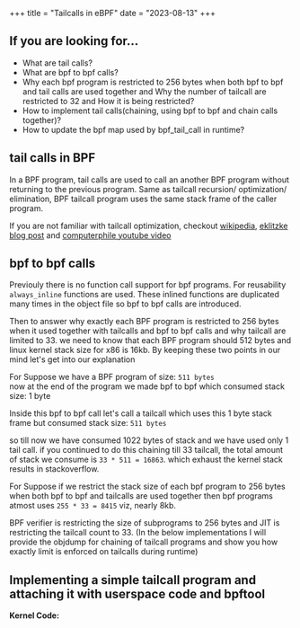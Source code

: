 +++
title = "Tailcalls in eBPF"
date = "2023-08-13"
+++

## If you are looking for...

-   What are tail calls? <br />
-   What are bpf to bpf calls? <br />
-   Why each bpf program is restricted to 256 bytes when both bpf to bpf and tail calls are used together and  Why the number of tailcall are restricted to 32 and How it is being restricted?<br />
-   How to implement tail calls(chaining, using bpf to bpf and chain calls together)? <br />
-   How to update the bpf map used by bpf_tail_call in runtime? <br />


## tail calls in BPF

In a BPF program, tail calls are used to call an another BPF program without returning to the previous program. Same as tailcall recursion/ optimization/ elimination, BPF tailcall program uses the same stack frame of the caller program. <br />

If you are not familiar with tailcall optimization, checkout [wikipedia](https://en.wikipedia.org/wiki/Tail_call), [eklitzke blog post](https://eklitzke.org/how-tail-call-optimization-works) and [computerphile youtube video](https://www.youtube.com/watch?v=_JtPhF8MshA) <br />

## bpf to bpf calls

Previouly there is no function call support for bpf programs. For reusability `always_inline` functions are used. These inlined functions are duplicated many times in the object file so bpf to bpf calls are introduced. <br />

Then to answer why exactly each BPF program is restricted to 256 bytes when it used together with tailcalls and bpf to bpf calls and why tailcall are limited to 33. we need to know that each BPF program should 512 bytes and linux kernel stack size for x86 is 16kb. By keeping these two points in our mind let's get into our explanation <br />

For Suppose we have a BPF program of size: `511 bytes` <br />
now at the end of the program we made bpf to bpf which consumed stack size: 1 byte <br />

Inside this bpf to bpf call let's call a tailcall which uses this 1 byte stack frame but consumed stack size: `511 bytes`<br />

so till now we have consumed 1022 bytes of stack and we have used only 1 tail call. if you continued to do this chaining till 33 tailcall, the total amount of stack we consume is `33 * 511 = 16863`. which exhaust the kernel stack results in stackoverflow. <br />

For Suppose if we restrict the stack size of each bpf program to 256 bytes when both bpf to bpf and tailcalls are used together then bpf programs atmost uses `255 * 33 = 8415` viz, nearly 8kb. <br />

BPF verifier is restricting the size of subprograms to 256 bytes and JIT is restricting the tailcall count to 33. (In the below implementations I will provide the objdump for chaining of tailcall programs and show you how exactly limit is enforced on tailcalls during runtime) 


## Implementing a simple tailcall program and attaching it with userspace code and bpftool

**Kernel Code:**

```c

```



